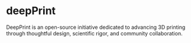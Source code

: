 # deepPrint
DeepPrint is an open-source initiative dedicated to advancing 3D printing through thoughtful design, scientific rigor, and community collaboration.
